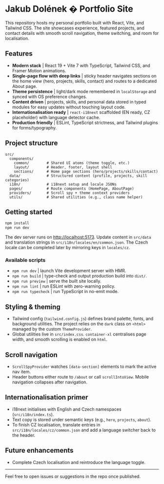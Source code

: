 # Jakub Dolének � Portfolio Site

This repository hosts my personal portfolio built with React, Vite, and Tailwind CSS. The site showcases experience, featured projects, and contact details with smooth scroll navigation, theme switching, and room for localisation.

## Features
- **Modern stack** | React 19 + Vite 7 with TypeScript, Tailwind CSS, and Framer Motion animations.
- **Single-page flow with deep links** | sticky header navigates sections on the home view (hero, projects, skills, contact) and routes to a dedicated About page.
- **Theme persistence** | light/dark mode remembered in `localStorage` and synced with OS preference changes.
- **Content driven** | projects, skills, and personal data stored in typed modules for easy updates without touching layout code.
- **Internationalisation ready** | `react-i18next` scaffolded (EN ready, CZ placeholder) with language detector cache.
- **Production friendly** | ESLint, TypeScript strictness, and Tailwind plugins for forms/typography.

## Project structure
```
src/
  components/
    common/        # Shared UI atoms (theme toggle, etc.)
    layout/        # Header, footer, layout shell
    sections/      # Home page sections (hero/projects/skills/contact)
  data/            # Structured content (profile, projects, skill categories)
  i18n/            # i18next setup and locale JSONs
  pages/           # Route components (HomePage, AboutPage)
  providers/       # Scroll spy + theme context providers
  utils/           # Shared utilities (e.g., class name helper)
```

## Getting started

```bash
npm install
npm run dev
```

The dev server runs on <http://localhost:5173>. Update content in `src/data` and translation strings in `src/i18n/locales/en/common.json`. The Czech locale can be completed later by mirroring keys in `locales/cz`.

### Available scripts
- `npm run dev`       | launch Vite development server with HMR.
- `npm run build`     | type-check and output production build into `dist/`.
- `npm run preview`   | serve the built site locally.
- `npm run lint`      | run ESLint with zero-warning policy.
- `npm run typecheck` | run TypeScript in no-emit mode.

## Styling & theming
- Tailwind config (`tailwind.config.js`) defines brand palette, fonts, and background utilities. The project relies on the `dark` class on `<html>` managed by the custom `ThemeProvider`.
- Global utilities live in `src/index.css`. `container-xl` centralises page width, and smooth scrolling is enabled on `html`.

## Scroll navigation
- `ScrollSpyProvider` watches `[data-section]` elements to mark the active nav item.
- Header buttons either route to `/about` or call `scrollIntoView`. Mobile navigation collapses after navigation.

## Internationalisation primer
- i18next initialises with English and Czech namespaces (`src/i18n/index.ts`).
- Text copy is stored under semantic keys (e.g., `hero`, `projects`, `about`).
- To finish CZ localisation, translate entries in `src/i18n/locales/cz/common.json` and add a language switcher back to the header.

## Future enhancements
- Complete Czech localisation and reintroduce the language toggle.

---
Feel free to open issues or suggestions in the repo once published.

